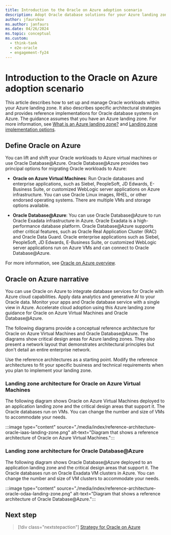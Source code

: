 ```yaml
---
title: Introduction to the Oracle on Azure adoption scenario
description: Adopt Oracle database solutions for your Azure landing zone.
author: jfaurskov
ms.author: janfaurs
ms.date: 04/26/2024
ms.topic: conceptual
ms.custom:
  - think-tank
  - e2e-oracle
  - engagement-fy24
---
```

# Introduction to the Oracle on Azure adoption scenario

This article describes how to set up and manage Oracle workloads within your Azure landing zone. It also describes specific architectural strategies and provides reference implementations for Oracle database systems on Azure. The guidance assumes that you have an Azure landing zone. For more information, see [What is an Azure landing zone?](/azure/cloud-adoption-framework/ready/landing-zone/implementation-options) and [Landing zone implementation options](/azure/cloud-adoption-framework/ready/landing-zone/implementation-options).

## Define Oracle on Azure

You can lift and shift your Oracle workloads to Azure virtual machines or use Oracle Database@Azure. Oracle Database@Azure provides two principal options for migrating Oracle workloads to Azure:

- **Oracle on Azure Virtual Machines**: Run Oracle databases and enterprise applications, such as Siebel, PeopleSoft, JD Edwards, E-Business Suite, or customized WebLogic server applications on Azure infrastructure. You can use Oracle Linux images, RHEL, or other endorsed operating systems. There are multiple VMs and storage options available.

- **Oracle Database@Azure**: You can use Oracle Database@Azure to run Oracle Exadata infrastructure in Azure. Oracle Exadata is a high-performance database platform. Oracle Database@Azure supports other critical features, such as Oracle Real Application Cluster (RAC) and Oracle Data Guard. Oracle enterprise applications such as Siebel, PeopleSoft, JD Edwards, E-Business Suite, or customized WebLogic server applications run on Azure VMs and can connect to Oracle Database@Azure.

For more information, see [Oracle on Azure overview](/azure/oracle/oracle-azure-overview).

## Oracle on Azure narrative

You can use Oracle on Azure to integrate database services for Oracle with Azure cloud capabilities. Apply data analytics and generative AI to your Oracle data. Monitor your apps and Oracle database service with a single view in Azure. Accelerate cloud adoption using this Azure landing zone guidance for Oracle on Azure Virtual Machines and Oracle Database@Azure.

The following diagrams provide a conceptual reference architecture for Oracle on Azure Virtual Machines and Oracle Database@Azure. The diagrams show critical design areas for Azure landing zones. They also present a network layout that demonstrates architectural principles but don't detail an entire enterprise network.

Use the reference architectures as a starting point. Modify the reference architectures to fit your specific business and technical requirements when you plan to implement your landing zone.

### Landing zone architecture for Oracle on Azure Virtual Machines

The following diagram shows Oracle on Azure Virtual Machines deployed to an application landing zone and the critical design areas that support it. The Oracle databases run on VMs. You can change the number and size of VMs to accommodate your needs.

:::image type="content" source="./media/index/reference-architecture-oracle-iaas-landing-zone.png" alt-text="Diagram that shows a reference architecture of Oracle on Azure Virtual Machines.":::

### Landing zone architecture for Oracle Database@Azure

The following diagram shows Oracle Database@Azure deployed to an application landing zone and the critical design areas that support it. The Oracle databases run on Oracle Exadata VM clusters in Azure. You can change the number and size of VM clusters to accommodate your needs.

:::image type="content" source="./media/index/reference-architecture-oracle-odaa-landing-zone.png" alt-text="Diagram that shows a reference architecture of Oracle Database@Azure.":::

## Next step

> [!div class="nextstepaction"]
> [Strategy for Oracle on Azure](oracle-landing-zone-strategy.md)
